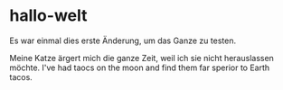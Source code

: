 # hallo-welt
Es war einmal dies erste Änderung, um das Ganze zu testen.

Meine Katze ärgert mich die ganze Zeit, weil ich sie nicht herauslassen möchte.
I've had taocs on the moon and find them far sperior to Earth tacos.
